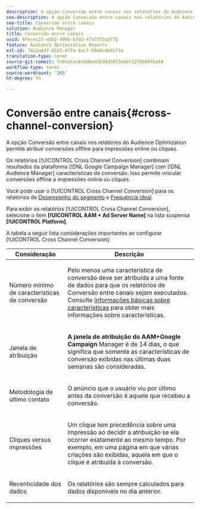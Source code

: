 ```yaml
---
description: A opção Conversão entre canais nos relatórios do Audience Optimization permite atribuir conversões offline para impressões online ou cliques.
seo-description: A opção Conversão entre canais nos relatórios do Audience Optimization permite atribuir conversões offline para impressões online ou cliques.
seo-title: Conversão entre canais
solution: Audience Manager
title: Conversão entre canais
uuid: 0fecec23-e502-490b-b7dd-47a3753a3f75
feature: Audience Optimization Reports
exl-id: 7412a43f-81b5-477e-8acf-89d6c8661f1e
translation-type: tm+mt
source-git-commit: fe01ebac8c0d0ad3630d3853e0bf32f0b00f6a44
workflow-type: tm+mt
source-wordcount: '265'
ht-degree: 5%

---
```


# Conversão entre canais{#cross-channel-conversion}

A opção Conversão entre canais nos relatórios do Audience Optimization permite atribuir conversões offline para impressões online ou cliques.

Os relatórios [!UICONTROL Cross Channel Conversion] combinam resultados da plataforma [!DNL Google Campaign Manager] com [!DNL Audience Manager] características de conversão. Isso permite vincular conversões offline a impressões online ou cliques.

Você pode usar o [!UICONTROL Cross Channel Conversion] para os relatórios de [Desempenho do segmento](../../../reporting/audience-optimization-reports/aor-advertisers/segment-performance.md) e [Frequência ideal](../../../reporting/audience-optimization-reports/aor-advertisers/optimal-frequency.md).

Para exibir os relatórios [!UICONTROL Cross Channel Conversion], selecione o item **[!UICONTROL AAM + Ad Server Name]** na lista suspensa **[!UICONTROL Platform]**.

A tabela a seguir lista considerações importantes ao configurar [!UICONTROL Cross Channel Conversion]:

<table id="table_62590B4AB7624B619EC9AA8FF89722C9"> 
 <thead> 
  <tr> 
   <th class="entry"> Consideração </th> 
   <th class="entry"> Descrição </th> 
  </tr> 
 </thead>
 <tbody> 
  <tr> 
   <td colname="col01"> <p>Número mínimo de características de conversão </p> </td> 
   <td colname="col1"> <p>Pelo menos uma característica de conversão deve ser atribuída a uma fonte de dados para que os relatórios de <span class="wintitle"> Conversão entre canais</span> sejam executados. Consulte <a href="../../../features/traits/create-onboarded-rule-based-traits.md"> Informações básicas sobre características</a> para obter mais informações sobre características. </p> </td> 
  </tr>
  <tr> 
   <td> <p>Janela de atribuição </p> </td> 
   <td> <p> <b><span class="uicontrol"> A janela de atribuição do AAM+Google Campaign </span></b> Manager é de 14 dias, o que significa que somente as características de conversão exibidas nas últimas duas semanas são consideradas. </p> </td> 
  </tr> 
  <tr> 
   <td> <p>Metodologia de último contato </p> </td> 
   <td> <p>O anúncio que o usuário viu por último antes da conversão é aquele que recebeu a conversão. </p> </td> 
  </tr> 
  <tr> 
   <td> <p>Cliques versus impressões </p> </td> 
   <td> <p>Um clique tem precedência sobre uma impressão ao decidir a atribuição se ela ocorrer exatamente ao mesmo tempo. Por exemplo, em uma página em que várias criações são exibidas, aquela em que o clique é atribuída à conversão. </p> </td> 
  </tr> 
  <tr> 
   <td> <p>Recenticidade dos dados </p> </td> 
   <td> <p>Os relatórios são sempre calculados para dados disponíveis no dia anterior. </p> </td> 
  </tr> 
 </tbody> 
</table>
